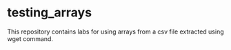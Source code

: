 # testing_arrays
This repository contains labs for using arrays from a csv file extracted using wget command. 
